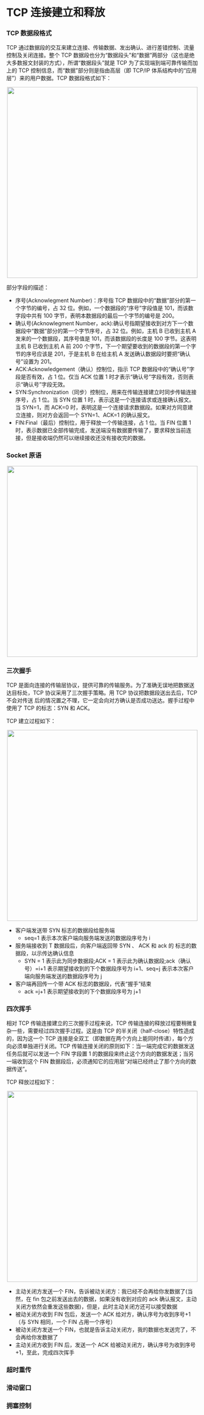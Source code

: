 # TCP 连接建立和释放

### TCP 数据段格式

TCP 通过数据段的交互来建立连接、传输数据、发出确认、进行差错控制、流量控制及关闭连接。整个 TCP 数据段也分为“数据段头”和“数据”两部分（这也是绝大多数报文封装的方式），所谓“数据段头”就是 TCP 为了实现端到端可靠传输而加上的 TCP 控制信息，而“数据”部分则是指由高层（即 TCP/IP 体系结构中的“应用层”）来的用户数据。TCP 数据段格式如下：

<div align="center"><img width='500'  src="http://cdn.inoongt.tech/images/thinkin/tcp_structure.jpg"/></div>

部分字段的描述：

-   序号(Acknowlegment Number)：序号指 TCP 数据段中的“数据”部分的第一个字节的编号，占 32 位。例如，一个数据段的“序号”字段值是 101，而该数字段中共有 100 字节，表明本数据段的最后一个字节的编号是 200。
-   确认号(Acknowlegment Number，ack):确认号指期望接收到对方下一个数据段中“数据”部分的第一个字节序号，占 32 位。例如，主机 B 已收到主机 A 发来的一个数据段，其序号值是 101，而该数据段的长度是 100 字节。这表明主机 B 已收到主机 A 前 200 个字节，下一个期望要收到的数据段的第一个字节的序号应该是 201，于是主机 B 在给主机 A 发送确认数据段时要把“确认号”设置为 201。
-   ACK:Acknowledgement（确认）控制位，指示 TCP 数据段中的“确认号”字段是否有效，占 1 位。仅当 ACK 位置 1 时才表示“确认号”字段有效，否则表示“确认号”字段无效。
-   SYN:Synchronization（同步）控制位，用来在传输连接建立时同步传输连接序号，占 1 位。当 SYN 位置 1 时，表示这是一个连接请求或连接确认报文。当 SYN=1，而 ACK=0 时，表明这是一个连接请求数据段。如果对方同意建立连接，则对方会返回一个 SYN=1、ACK=1 的确认报文。
-   FIN:Final（最后）控制位，用于释放一个传输连接，占 1 位。当 FIN 位置 1 时，表示数据已全部传输完成，发送端没有数据要传输了，要求释放当前连接，但是接收端仍然可以继续接收还没有接收完的数据。

### Socket 原语

<div align="center"><img width='500'  src="http://cdn.inoongt.tech/images/thinkin/tcp_socket.jpg"/></div>

### 三次握手

TCP 是面向连接的传输层协议，提供可靠的传输服务。为了准确无误地把数据送达目标处，TCP 协议采用了三次握手策略。用 TCP 协议把数据段送出去后，TCP 不会对传送 后的情况置之不理，它一定会向对方确认是否成功送达。握手过程中使用了 TCP 的标志：SYN 和 ACK。

TCP 建立过程如下：

<div align="center"><img width='500'  src="http://cdn.inoongt.tech/images/thinkin/tcp_connect.jpg"/></div>

-   客户端发送带 SYN 标志的数据段给服务端
    -   seq=1 表示本次客户端向服务端发送的数据段序号为 i
-   服务端接收到 T 数据段后，向客户端返回带 SYN 、 ACK 和 ack 的 标志的数据段，以示传达确认信息
    -   SYN = 1 表示此为同步数据段;ACK = 1 表示此为确认数据段;ack（确认号）=i+1 表示期望接收到的下个数据段序号为 i+1、seq=j 表示本次客户端向服务端发送的数据段序号为 j
-   客户端再回传一个带 ACK 标志的数据段，代表“握手”结束
    -   ack =j+1 表示期望接收到的下个数据段序号为 j+1

### 四次挥手

相对 TCP 传输连接建立的三次握手过程来说，TCP 传输连接的释放过程要稍微复杂一些，需要经过四次握手过程。这是由 TCP 的半关闭（half-close）特性造成的，因为这一个 TCP 连接是全双工（即数据在两个方向上能同时传递），每个方向必须单独进行关闭。TCP 传输连接关闭的原则如下：当一端完成它的数据发送任务后就可以发送一个 FIN 字段置 1 的数据段来终止这个方向的数据发送；当另一端收到这个 FIN 数据段后，必须通知它的应用层“对端已经终止了那个方向的数据传送”。

TCP 释放过程如下：

<div align="center"><img width='500'  src="http://cdn.inoongt.tech/images/thinkin/tcp_release.jpg"/></div>

-   主动关闭方发送一个 FIN，告诉被动关闭方：我已经不会再给你发数据了(当然，在 fin 包之前发送出去的数据，如果没有收到对应的 ack 确认报文，主动关闭方依然会重发这些数据)，但是，此时主动关闭方还可以接受数据
-   被动关闭方收到 FIN 包后，发送一个 ACK 给对方，确认序号为收到序号+1（与 SYN 相同，一个 FIN 占用一个序号）
-   被动关闭方发送一个 FIN，也就是告诉主动关闭方，我的数据也发送完了，不会再给你发数据了
-   主动关闭方收到 FIN 后，发送一个 ACK 给被动关闭方，确认序号为收到序号+1，至此，完成四次挥手

### 超时重传

### 滑动窗口

### 拥塞控制
